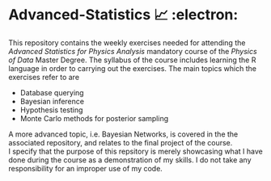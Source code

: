 # Advanced-Statistics :chart_with_upwards_trend: :electron:

This repository contains the weekly exercises needed for attending the *Advanced Statistics for Physics Analysis* mandatory course of the *Physics of Data* Master Degree. The syllabus of the course includes learning the R language in order to carrying out the exercises. The main topics which the exercises refer to are
- Database querying 
- Bayesian inference
- Hypothesis testing
- Monte Carlo methods for posterior sampling

A more advanced topic, i.e. Bayesian Networks, is covered in the the associated repository, and relates to the final project of the course. <br>
I specify that the purpose of this repsitory is merely showcasing what I have done during the course as a demonstration of my skills. I do not take any responsibility for an improper use of my code. 


